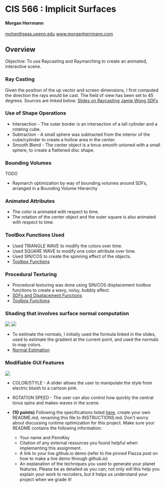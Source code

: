 # CIS 566 : Implicit Surfaces

#### Morgan Herrmann
moher@seas.upenn.edu
www.morganherrmann.com

## Overview
Objective: To use Raycasting and Raymarching to create an animated, interactive scene.

### Ray Casting
Given the position of the up vector and screen dimensions, I first computed the direction the rays would be cast.
The field of view has been set to 45 degrees.  Sources are linked below.
[Slides on Raycasting](https://docs.google.com/presentation/d/e/2PACX-1vSN5ntJISgdOXOSNyoHimSVKblnPnL-Nywd6aRPI-XPucX9CeqzIEGTjFTwvmjYUgCglTqgvyP1CpxZ/pub?start=false&loop=false&delayms=60000#slide=id.g27215b64c6_0_107)
[Jamie Wong SDFs](http://jamie-wong.com/2016/07/15/ray-marching-signed-distance-functions/)

### Use of Shape Operations
 * Intersection - The outer border is an intersection of a tall cylinder and a rotating cube.
 * Subtraction - A small sphere was subtracted from the interior of the cube/cylinder to create a hollow area in the center.
 * Smooth Blend - The center object is a torus smooth unioned with a small sphere, to create a flattened disc shape.
### Bounding Volumes
TODO
  - Raymarch optimization by way of bounding volumes around SDFs, arranged in
  a Bounding Volume Hierarchy
### Animated Attributes
  - The color is animated with respect to time.
  - The rotation of the center object and the outer square is also animated with respect to time.
  
### ToolBox Functions Used
  - Used TRIANGLE WAVE to modify the colors over time.
  - Used SQUARE WAVE to modify one color attribute over time.
  - Used SIN/COS to create the spinning effect of the objects.
  - [Toolbox Functions](https://cis700-procedural-graphics.github.io/files/toolbox_functions.pdf)

### Procedural Texturing
  - Procedural texturing was done using SIN/COS displacement toolbox functions to create a wavy, noisy, bubbly effect.
  - [SDFs and Displacement Functions](http://iquilezles.org/www/articles/distfunctions/distfunctions.htm)
   - [Toolbox Functions](https://cis700-procedural-graphics.github.io/files/toolbox_functions.pdf)
  
  
### Shading that involves surface normal computation
![](https://drive.google.com/uc?export=view&id=1ZXaK66AIJuG1K5hcHg1yGriheFx_t-S5)
![](https://drive.google.com/uc?export=view&id=1eFFYgROL7xyk_j_dgPiG5fqsDPxnxyWB)
  - To estimate the normals, I initially used the formula linked in the slides, used to estimate the gradient at the current point, and used the normals to map colors.
  - [Normal Estimation](http://jamie-wong.com/2016/07/15/ray-marching-signed-distance-functions/)

### Modifiable GUI Features
![](giphy2.gif)
 - COLOR/STYLE - A slider allows the user to manipulate the style from electric bluish to a cartoon pink.
 - ROTATION SPEED - The user can also control how quickly the central torus spins and makes waves in the scene.

- __(10 points)__ Following the specifications listed
[here](https://github.com/pjcozzi/Articles/blob/master/CIS565/GitHubRepo/README.md),
create your own README.md, renaming this file to INSTRUCTIONS.md. Don't worry
about discussing runtime optimization for this project. Make sure your
README contains the following information:
  - Your name and PennKey
  - Citation of any external resources you found helpful when implementing this
  assignment.
  - A link to your live github.io demo (refer to the pinned Piazza post on
    how to make a live demo through github.io)
  - An explanation of the techniques you used to generate your planet features.
  Please be as detailed as you can; not only will this help you explain your work
  to recruiters, but it helps us understand your project when we grade it!



